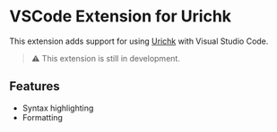 # VSCode Extension for Urichk

This extension adds support for using [Urichk](https://github.com/riiid/urichk) with Visual Studio Code.

> ⚠️ This extension is still in development.

## Features
- Syntax highlighting
- Formatting